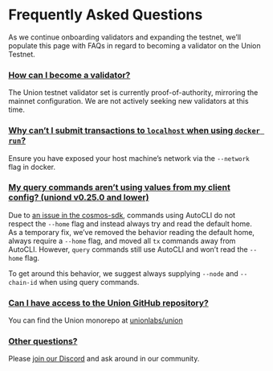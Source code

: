 Frequently Asked Questions
==========================

As we continue onboarding validators and expanding the testnet, we’ll populate this page with FAQs in regard to becoming a validator on the Union Testnet.

### [How can I become a validator?](#how-can-i-become-a-validator)

The Union testnet validator set is currently proof-of-authority, mirroring the mainnet configuration. We are not actively seeking new validators at this time.

### [Why can’t I submit transactions to `localhost` when using `docker run`?](#why-cant-i-submit-transactions-to-localhost-when-using-docker-run)

Ensure you have exposed your host machine’s network via the `--network` flag in docker.

### [My query commands aren’t using values from my client config? (uniond v0.25.0 and lower)](#my-query-commands-arent-using-values-from-my-client-config-uniond-v0250-and-lower)

Due to [an issue in the cosmos-sdk](https://github.com/cosmos/cosmos-sdk/issues/18868), commands using AutoCLI do not respect the `--home` flag and instead always try and read the default home. As a temporary fix, we’ve removed the behavior reading the default home, always require a `--home` flag, and moved all `tx` commands away from AutoCLI. However, `query` commands still use AutoCLI and won’t read the `--home` flag.

To get around this behavior, we suggest always supplying `--node` and `--chain-id` when using query commands.

### [Can I have access to the Union GitHub repository?](#can-i-have-access-to-the-union-github-repository)

You can find the Union monorepo at [unionlabs/union](https://github.com/unionlabs/union/)

### [Other questions?](#other-questions)

Please [join our Discord](https://discord.union.build) and ask around in our community.
